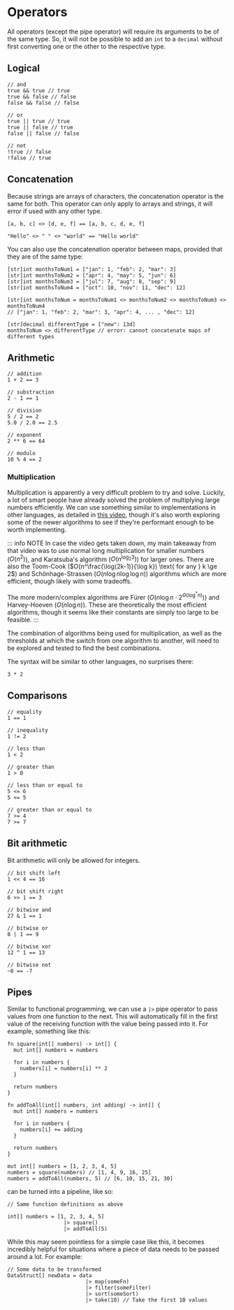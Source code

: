 # Operators

All operators (except the pipe operator) will require its arguments to be of the same type. So, it will not be possible to add an `int` to a `decimal` without first converting one or the other to the respective type.

## Logical

```nc
// and
true && true // true
true && false // false
false && false // false
```

```nc
// or
true || true // true
true || false // true
false || false // false
```

```nc
// not
!true // false
!false // true
```

## Concatenation

Because strings are arrays of characters, the concatenation operator is the same for both. This operator can only apply to arrays and strings, it will error if used with any other type.

```nc
[a, b, c] <> [d, e, f] == [a, b, c, d, e, f]
```

```nc
"Hello" <> " " <> "world" == "Hello world"
```

You can also use the concatenation operator between maps, provided that they are of the same type:

```nc
[str]int monthsToNum1 = ["jan": 1, "feb": 2, "mar": 3]
[str]int monthsToNum2 = ["apr": 4, "may": 5, "jun": 6]
[str]int monthsToNum3 = ["jul": 7, "aug": 8, "sep": 9]
[str]int monthsToNum4 = ["oct": 10, "nov": 11, "dec": 12]

[str]int monthsToNum = monthsToNum1 <> monthsToNum2 <> monthsToNum3 <> monthsToNum4
// ["jan": 1, "feb": 2, "mar": 3, "apr": 4, ... , "dec": 12]

[str]decimal differentType = ["new": 13d]
monthsToNum <> differentType // error: cannot concatenate maps of different types
```

## Arithmetic

```nc
// addition
1 + 2 == 3
```

```nc
// substraction
2 - 1 == 1
```

```nc
// division
5 / 2 == 2
5.0 / 2.0 == 2.5
```

```nc
// exponent
2 ** 6 == 64
```

```nc
// modulo
10 % 4 == 2
```

### Multiplication

Multiplication is apparently a very difficult problem to try and solve. Luckily, a lot of smart people have already solved the problem of multiplying large numbers efficiently. We can use something similar to implementations in other languages, as detailed in [this video](https://www.youtube.com/watch?v=AMl6EJHfUWo), though it's also worth exploring some of the newer algorithms to see if they're performant enough to be worth implementing.

::: info NOTE
In case the video gets taken down, my main takeaway from that video was to use normal long multiplication for smaller numbers ($O(n^2)$), and Karatsuba's algorithm ($O(n^{\log_2 3})$) for larger ones. There are also the Toom-Cook ($O(n^\frac{\log(2k-1)}{\log k}) \text{ for any } k \ge 2$) and Schönhage-Strassen ($O(n \log n \log \log n)$) algorithms which are more efficient, though likely with some tradeoffs.

The more modern/complex algorithms are Fürer ($O(n \log n \cdot 2^{\Theta(\log^* n)})$) and Harvey-Hoeven ($O(n \log n)$). These are theoretically the most efficient algorithms, though it seems like their constants are simply too large to be feasible.
:::

The combination of algorithms being used for multiplication, as well as the thresholds at which the switch from one algorithm to another, will need to be explored and tested to find the best combinations.

The syntax will be similar to other languages, no surprises there:

```nc
3 * 2
```

## Comparisons

```nc
// equality
1 == 1
```

```nc
// inequality
1 != 2
```

```nc
// less than
1 < 2
```

```nc
// greater than
1 > 0
```

```nc
// less than or equal to
5 <= 6
5 <= 5
```

```nc
// greater than or equal to
7 >= 4
7 >= 7
```

## Bit arithmetic

Bit arithmetic will only be allowed for integers.

```nc
// bit shift left
1 << 4 == 16
```

```nc
// bit shift right
6 >> 1 == 3
```

```nc
// bitwise and
27 & 1 == 1
```

```nc
// bitwise or
8 | 1 == 9
```

```nc
// bitwise xor
12 ^ 1 == 13
```

```nc
// bitwise not
~6 == -7
```

## Pipes

Similar to functional programming, we can use a `|>` pipe operator to pass values from one function to the next. This will automatically fill in the first value of the receiving function with the value being passed into it. For example, something like this:

```nc
fn square(int[] numbers) -> int[] {
  mut int[] numbers = numbers

  for i in numbers {
    numbers[i] = numbers[i] ** 2
  }

  return numbers
}

fn addToAll(int[] numbers, int adding) -> int[] {
  mut int[] numbers = numbers

  for i in numbers {
    numbers[i] += adding
  }

  return numbers
}

mut int[] numbers = [1, 2, 3, 4, 5]
numbers = square(numbers) // [1, 4, 9, 16, 25]
numbers = addToAll(numbers, 5) // [6, 10, 15, 21, 30]
```

can be turned into a pipeline, like so:

```nc
// Same function definitions as above

int[] numbers = [1, 2, 3, 4, 5]
                  |> square()
                  |> addToAll(5)
```

While this may seem pointless for a simple case like this, it becomes incredibly helpful for situations where a piece of data needs to be passed around a lot. For example:

```nc
// Some data to be transformed
DataStruct[] newData = data
                         |> map(someFn)
                         |> filter(someFilter)
                         |> sort(someSort)
                         |> take(10) // Take the first 10 values
```
